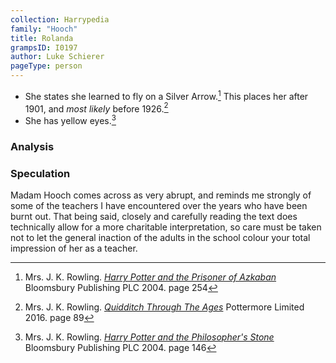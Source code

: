 ```yaml
---
collection: Harrypedia
family: "Hooch"
title: Rolanda
grampsID: I0197
author: Luke Schierer
pageType: person
---
```


- She states she learned to fly on a Silver Arrow.[^221108-1] This places her after 1901, and _most likely_ before 1926.[^221108-2]
- She has yellow eyes.[^221108-3]

### Analysis

[^221108-3]:
    Mrs. J. K. Rowling.
    _[Harry Potter and the Philosopher's Stone](https://www.librarything.com/work/5403381/book/225886281)_
    Bloomsbury Publishing PLC 2004. page 146

[^221108-2]:
    Mrs. J. K. Rowling.
    _[Quidditch Through The Ages](https://www.librarything.com/work/3196299/book/229019631)_
    Pottermore Limited 2016. page 89

[^221108-1]:
    Mrs. J. K. Rowling.
    _[Harry Potter and the Prisoner of Azkaban](https://www.librarything.com/work/2742161/book/225886376)_
    Bloomsbury Publishing PLC 2004. page 254

### Speculation

Madam Hooch comes across as very abrupt, and reminds me strongly of some of the
teachers I have encountered over the years who have been burnt out. That being
said, closely and carefully reading the text does technically allow for a more
charitable interpretation, so care must be taken not to let the general
inaction of the adults in the school colour your total impression of her as a
teacher.
